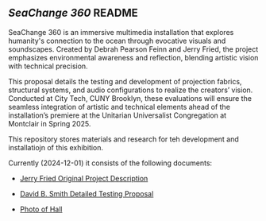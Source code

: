 ## _SeaChange 360_ README

SeaChange 360 is an immersive multimedia installation that explores humanity's connection to the ocean through evocative visuals and soundscapes. Created by Debrah Pearson Feinn and Jerry Fried, the project emphasizes environmental awareness and reflection, blending artistic vision with technical precision.

This proposal details the testing and development of projection fabrics, structural systems, and audio configurations to realize the creators’ vision. Conducted at City Tech, CUNY Brooklyn, these evaluations will ensure the seamless integration of artistic and technical elements ahead of the installation’s premiere at the Unitarian Universalist Congregation at Montclair in Spring 2025.

This repository stores materials and research for teh development and installatiojn of this exhibition.

Currently (2024-12-01) it consists of the following documents:
- [Jerry Fried Original Project Description](https://github.com/CHI-CityTech/Blended-Reality-Performance-System/blob/main/SeaChange360/Documents/Jerry-Fried_Project_Description.md)
- [David B. Smith Detailed Testing Proposal](https://github.com/CHI-CityTech/Blended-Reality-Performance-System/blob/main/SeaChange360/Documents/SeaChange360_Testing_Proposal.md)

- [Photo of Hall](https://photos.app.goo.gl/hR5x7uoFUEXNrxjN7)
